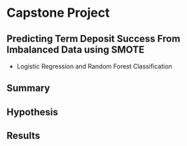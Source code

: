 # Capstone Project

## Predicting Term Deposit Success From Imbalanced Data using SMOTE 
- Logistic Regression and Random Forest Classification

## Summary

## Hypothesis

## Results
